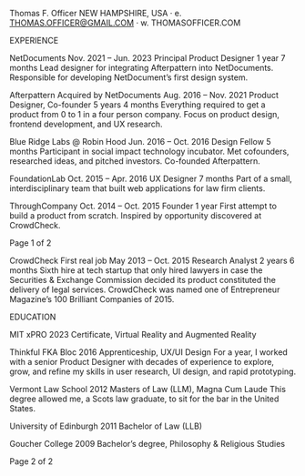 Thomas F. Officer
NEW HAMPSHIRE, USA  ·  e. THOMAS.OFFICER@GMAIL.COM  ·   w. THOMASOFFICER.COM


EXPERIENCE

NetDocuments						               Nov. 2021 – Jun. 2023
Principal Product Designer						           1 year 7 months
Lead designer for integrating Afterpattern into NetDocuments.
Responsible for developing NetDocument’s first design system.

Afterpattern  Acquired by NetDocuments	 			 Aug. 2016 – Nov. 2021
Product Designer, Co-founder						          5 years 4 months
Everything required to get a product from 0 to 1 in a 
four person company.
Focus on product design, frontend development, 
and UX research.

Blue Ridge Labs @ Robin Hood				                  Jun. 2016 – Oct. 2016
Design Fellow								                        5 months
Participant in social impact technology incubator. 
Met cofounders, researched ideas, and pitched investors.
Co-founded Afterpattern.

FoundationLab							  Oct. 2015 – Apr. 2016
UX Designer									          7 months
Part of a small, interdisciplinary team that built web 
applications for law firm clients. 

ThroughCompany						               Oct. 2014 – Oct. 2015
Founder									                1 year
First attempt to build a product from scratch. Inspired 
by opportunity discovered at CrowdCheck.




Page 1 of 2




CrowdCheck	 First real job						  May 2013 – Oct. 2015
Research Analyst							          2 years 6 months
Sixth hire at tech startup that only hired lawyers in case 
the Securities & Exchange Commission decided its product 
constituted the delivery of legal services. 
CrowdCheck was named one of Entrepreneur Magazine’s 
100 Brilliant Companies of 2015.


EDUCATION

MIT xPRO  				                                              	                                 2023
Certificate, Virtual Reality and Augmented Reality

Thinkful  FKA Bloc				                                              	                   2016
Apprenticeship, UX/UI Design
For a year, I worked with a senior Product Designer with 
decades of experience to explore, grow, and refine my skills 
in user research, UI design, and rapid prototyping.

Vermont Law School							                   2012
Masters of Law (LLM), Magna Cum Laude
This degree allowed me, a Scots law graduate, to sit for the 
bar in the United States.

University of Edinburgh							                   2011
Bachelor of Law (LLB)

Goucher College								                   2009
Bachelor’s degree, Philosophy & Religious Studies








Page 2 of 2
